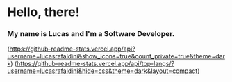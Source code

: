 # Hello, there! 
### My name is Lucas and I'm a Software Developer. 

(https://github-readme-stats.vercel.app/api?username=lucasrafaldini&show_icons=true&count_private=true&theme=dark)
(https://github-readme-stats.vercel.app/api/top-langs/?username=lucasrafaldini&hide=css&theme=dark&layout=compact)


<!--
**lucasrafaldini/lucasrafaldini** is a ✨ _special_ ✨ repository because its `README.md` (this file) appears on your GitHub profile.

Here are some ideas to get you started:

- 🔭 I’m currently working on ...
- 🌱 I’m currently learning ...
- 👯 I’m looking to collaborate on ...
- 🤔 I’m looking for help with ...
- 💬 Ask me about ...
- 📫 How to reach me: ...
- 😄 Pronouns: ...
- ⚡ Fun fact: ...
-->
